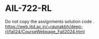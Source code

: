 # AIL-722-RL
Do not copy the assignments solution code .
https://web.iitd.ac.in/~raunakbh/deep-rl/fall24/CourseWebpage_Fall2024.html

